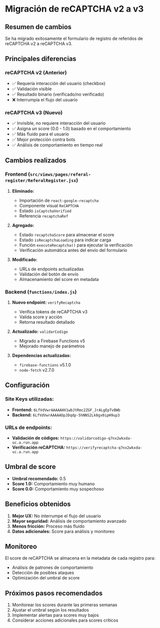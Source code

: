 # Migración de reCAPTCHA v2 a v3

## Resumen de cambios

Se ha migrado exitosamente el formulario de registro de referidos de reCAPTCHA v2 a reCAPTCHA v3.

## Principales diferencias

### reCAPTCHA v2 (Anterior)

- ✅ Requería interacción del usuario (checkbox)
- ✅ Validación visible
- ✅ Resultado binario (verificado/no verificado)
- ❌ Interrumpía el flujo del usuario

### reCAPTCHA v3 (Nuevo)

- ✅ Invisible, no requiere interacción del usuario
- ✅ Asigna un score (0.0 - 1.0) basado en el comportamiento
- ✅ Más fluido para el usuario
- ✅ Mejor protección contra bots
- ✅ Análisis de comportamiento en tiempo real

## Cambios realizados

### Frontend (`src/views/pages/referal-register/ReferalRegister.jsx`)

1. **Eliminado:**

   - Importación de `react-google-recaptcha`
   - Componente visual `ReCAPTCHA`
   - Estado `isCaptchaVerified`
   - Referencia `recaptchaRef`

2. **Agregado:**

   - Estado `recaptchaScore` para almacenar el score
   - Estado `isRecaptchaLoading` para indicar carga
   - Función `executeRecaptcha()` para ejecutar la verificación
   - Verificación automática antes del envío del formulario

3. **Modificado:**
   - URLs de endpoints actualizadas
   - Validación del botón de envío
   - Almacenamiento del score en metadata

### Backend (`functions/index.js`)

1. **Nuevo endpoint:** `verifyRecaptcha`

   - Verifica tokens de reCAPTCHA v3
   - Valida score y acción
   - Retorna resultado detallado

2. **Actualizado:** `validarCodigo`

   - Migrado a Firebase Functions v5
   - Mejorado manejo de parámetros

3. **Dependencias actualizadas:**
   - `firebase-functions` v5.1.0
   - `node-fetch` v2.7.0

## Configuración

### Site Keys utilizadas:

- **Frontend:** `6LfVdVwrAAAAAHX1wbJtRmc2ZGF_JrALgEpTvBWb`
- **Backend:** `6LfVdVwrAAAAAOpJDqdp-5hNNS2Lk0gx0ipH9up3`

### URLs de endpoints:

- **Validación de códigos:** `https://validarcodigo-q7nx2wkxda-uc.a.run.app`
- **Verificación reCAPTCHA:** `https://verifyrecaptcha-q7nx2wkxda-uc.a.run.app`

## Umbral de score

- **Umbral recomendado:** 0.5
- **Score 1.0:** Comportamiento muy humano
- **Score 0.0:** Comportamiento muy sospechoso

## Beneficios obtenidos

1. **Mejor UX:** No interrumpe el flujo del usuario
2. **Mayor seguridad:** Análisis de comportamiento avanzado
3. **Menos fricción:** Proceso más fluido
4. **Datos adicionales:** Score para análisis y monitoreo

## Monitoreo

El score de reCAPTCHA se almacena en la metadata de cada registro para:

- Análisis de patrones de comportamiento
- Detección de posibles ataques
- Optimización del umbral de score

## Próximos pasos recomendados

1. Monitorear los scores durante las primeras semanas
2. Ajustar el umbral según los resultados
3. Implementar alertas para scores muy bajos
4. Considerar acciones adicionales para scores críticos

